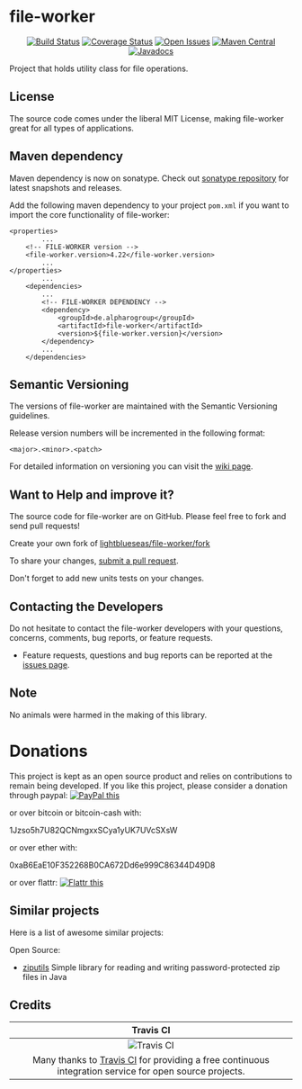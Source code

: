 # file-worker

<div align="center">

[![Build Status](https://travis-ci.org/lightblueseas/file-worker.svg?branch=master)](https://travis-ci.org/lightblueseas/file-worker) 
[![Coverage Status](https://coveralls.io/repos/github/lightblueseas/file-worker/badge.svg?branch=develop)](https://coveralls.io/github/lightblueseas/file-worker?branch=master)
[![Open Issues](https://img.shields.io/github/issues/lightblueseas/file-worker.svg?style=flat)](https://github.com/lightblueseas/file-worker/issues)
[![Maven Central](https://maven-badges.herokuapp.com/maven-central/de.alpharogroup/file-worker/badge.svg)](https://maven-badges.herokuapp.com/maven-central/de.alpharogroup/file-worker)
[![Javadocs](http://www.javadoc.io/badge/de.alpharogroup/file-worker.svg)](http://www.javadoc.io/doc/de.alpharogroup/file-worker)

</div>

Project that holds utility class for file operations.

## License

The source code comes under the liberal MIT License, making file-worker great for all types of applications.

## Maven dependency

Maven dependency is now on sonatype.
Check out [sonatype repository](https://oss.sonatype.org/index.html#nexus-search;gav~de.alpharogroup~file-worker~~~) for latest snapshots and releases.

Add the following maven dependency to your project `pom.xml` if you want to import the core functionality of file-worker:

	<properties>
			...
		<!-- FILE-WORKER version -->
		<file-worker.version>4.22</file-worker.version>
			...
	</properties>
			...
		<dependencies>
			...
			<!-- FILE-WORKER DEPENDENCY -->
			<dependency>
				<groupId>de.alpharogroup</groupId>
				<artifactId>file-worker</artifactId>
				<version>${file-worker.version}</version>
			</dependency>
			...
		</dependencies>

## Semantic Versioning

The versions of file-worker are maintained with the Semantic Versioning guidelines.

Release version numbers will be incremented in the following format:

`<major>.<minor>.<patch>`

For detailed information on versioning you can visit the [wiki page](https://github.com/lightblueseas/mvn-parent-projects/wiki/Semantic-Versioning).


## Want to Help and improve it? ###

The source code for file-worker are on GitHub. Please feel free to fork and send pull requests!

Create your own fork of [lightblueseas/file-worker/fork](https://github.com/lightblueseas/file-worker/fork)

To share your changes, [submit a pull request](https://github.com/lightblueseas/file-worker/pull/new/develop).

Don't forget to add new units tests on your changes.

## Contacting the Developers

Do not hesitate to contact the file-worker developers with your questions, concerns, comments, bug reports, or feature requests.
- Feature requests, questions and bug reports can be reported at the [issues page](https://github.com/lightblueseas/file-worker/issues).

## Note

No animals were harmed in the making of this library.

# Donations

This project is kept as an open source product and relies on contributions to remain being developed. 
If you like this project, please consider a donation through paypal: <a href="https://www.paypal.com/cgi-bin/webscr?cmd=_s-xclick&hosted_button_id=B37J9DZF6G9ZC" target="_blank">
<img src="https://www.paypalobjects.com/en_US/GB/i/btn/btn_donateCC_LG.gif" alt="PayPal this" title="PayPal – The safer, easier way to pay online!" border="0" />
</a>

or over bitcoin or bitcoin-cash with:

1Jzso5h7U82QCNmgxxSCya1yUK7UVcSXsW

or over ether with:

0xaB6EaE10F352268B0CA672Dd6e999C86344D49D8

or over flattr: 
<a href="https://flattr.com/submit/auto?fid=r7vp62&url=https%3A%2F%2Fgithub.com%2Flightblueseas%2Ffile-worker" target="_blank">
<img src="http://api.flattr.com/button/flattr-badge-large.png" alt="Flattr this" title="Flattr this" border="0" />
</a>

## Similar projects

Here is a list of awesome similar projects:

Open Source:

 * [ziputils](https://bitbucket.org/matulic/ziputils) Simple library for reading and writing password-protected zip files in Java

## Credits

|Travis CI|
|:-:|
|![Travis CI](https://travis-ci.com/images/logos/TravisCI-Full-Color.png)|
|Many thanks to [Travis CI](https://travis-ci.org) for providing a free continuous integration service for open source projects.|



